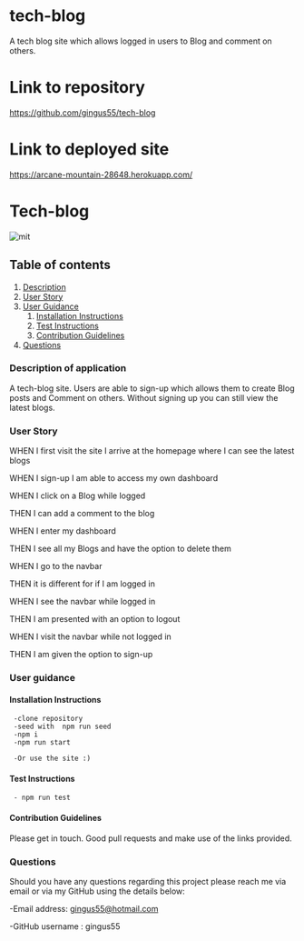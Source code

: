 # tech-blog

A tech blog site which allows logged in users to Blog and comment on others.

# Link to repository

https://github.com/gingus55/tech-blog

# Link to deployed site

https://arcane-mountain-28648.herokuapp.com/

# Tech-blog

![mit](https://img.shields.io/static/v1?label=mit&message=License&color=green)

## Table of contents

1. [Description](#description)
2. [User Story](#user-story)
3. [User Guidance](#guidance)
   1. [Installation Instructions](#installation)
   2. [Test Instructions](#test)
   3. [Contribution Guidelines](#contribution)
4. [Questions](#questions)

<a id="description"></a>

### Description of application

A tech-blog site. Users are able to sign-up which allows them to create Blog posts and Comment on others. Without signing up you can still view the latest blogs.

<a id="user-story"></a>

### User Story

WHEN I first visit the site I arrive at the homepage where I can see the latest blogs

WHEN I sign-up I am able to access my own dashboard

WHEN I click on a Blog while logged

THEN I can add a comment to the blog

WHEN I enter my dashboard

THEN I see all my Blogs and have the option to delete them

WHEN I go to the navbar

THEN it is different for if I am logged in

WHEN I see the navbar while logged in

THEN I am presented with an option to logout

WHEN I visit the navbar while not logged in

THEN I am given the option to sign-up

<a id="guidance"></a>

### User guidance

<a id="installation"></a>

#### Installation Instructions

```
 -clone repository
 -seed with  npm run seed
 -npm i
 -npm run start

 -Or use the site :)
```

<a id="test"></a>

#### Test Instructions

     - npm run test

<a id="contribution"></a>

#### Contribution Guidelines

Please get in touch. Good pull requests and make use of the links provided.

<a id="questions"></a>

### Questions

Should you have any questions regarding this project please reach me via email or via my GitHub using the details below:

-Email address: gingus55@hotmail.com

-GitHub username : gingus55
